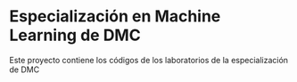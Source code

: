 # Especialización en Machine Learning de DMC
Este proyecto contiene los códigos de los laboratorios de la especialización de DMC
